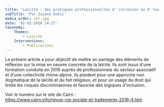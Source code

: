 ```yaml
---
title: 'Laïcité : des pratiques professionnelles d''inclusion ou d''exclusion ?'
subTitle: 'Par Suzana Dukic'
media_order: vst.jpg
date: '02-02-2016 14:27'
taxonomy:
    Themes:
        - Laïcité
    Interventions:
        - Publications
---
```


Le présent article a pour objectif de mettre en partage des éléments de réflexion sur la mise en oeuvre concrète de la laïcité. Ils sont issus d'une formation conduite en 2016 auprès de professionnels du secteur associatif et d'une collectivité rhône-alpine. ils plaident pour une approche non dogmatique de la laïcité et du fait religieux, et pour un usage du droit qui limite les risques discriminatoires et favorise des logiques d'inclusion.

Voir le numéro sur le site de Cairn :  
https://www.cairn.info/revue-vie-sociale-et-traitements-2016-4.htm 